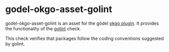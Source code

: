 godel-okgo-asset-golint
=======================
godel-okgo-asset-golint is an asset for the gödel [okgo plugin](https://github.com/palantir/okgo). It provides the functionality of the [golint](https://github.com/golang/lint) check.

This check verifies that packages follow the coding conventions suggested by golint.
